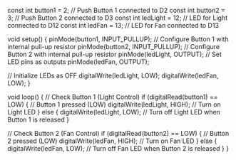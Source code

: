 const int button1 = 2;   // Push Button 1 connected to D2
const int button2 = 3;   // Push Button 2 connected to D3
const int ledLight = 12; // LED for Light connected to D12
const int ledFan = 13;   // LED for Fan connected to D13

void setup() {
  pinMode(button1, INPUT_PULLUP);  // Configure Button 1 with internal pull-up resistor
  pinMode(button2, INPUT_PULLUP);  // Configure Button 2 with internal pull-up resistor
  pinMode(ledLight, OUTPUT);       // Set LED pins as outputs
  pinMode(ledFan, OUTPUT);

  // Initialize LEDs as OFF
  digitalWrite(ledLight, LOW);
  digitalWrite(ledFan, LOW);
}

void loop() {
  // Check Button 1 (Light Control)
  if (digitalRead(button1) == LOW) {  // Button 1 pressed (LOW)
    digitalWrite(ledLight, HIGH);     // Turn on Light LED
  } else {
    digitalWrite(ledLight, LOW);      // Turn off Light LED when Button 1 is released
  }

  // Check Button 2 (Fan Control)
  if (digitalRead(button2) == LOW) {  // Button 2 pressed (LOW)
    digitalWrite(ledFan, HIGH);       // Turn on Fan LED
  } else {
    digitalWrite(ledFan, LOW);        // Turn off Fan LED when Button 2 is released
  }
}
